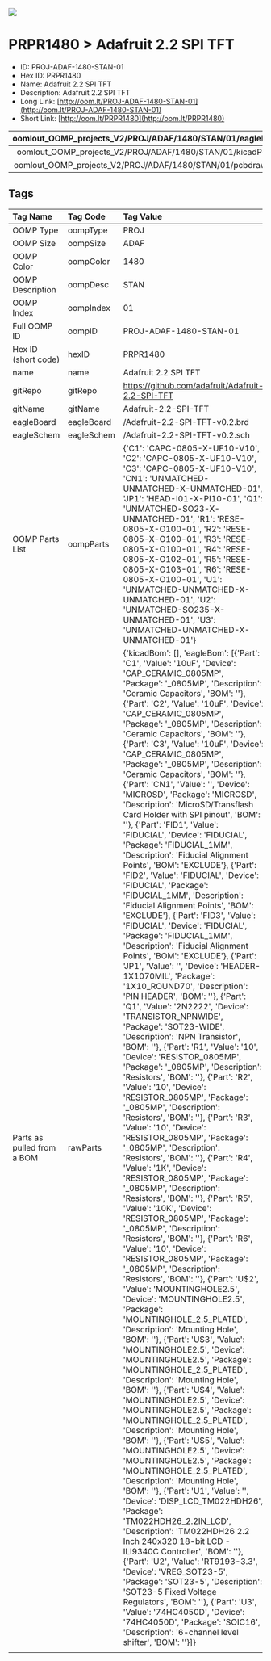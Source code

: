 


  
![][im]
# PRPR1480 > Adafruit 2.2 SPI TFT

- ID: PROJ-ADAF-1480-STAN-01
- Hex ID: PRPR1480
- Name: Adafruit 2.2 SPI TFT
- Description: Adafruit 2.2 SPI TFT
- Long Link: [http://oom.lt/PROJ-ADAF-1480-STAN-01](http://oom.lt/PROJ-ADAF-1480-STAN-01)
- Short Link: [http://oom.lt/PRPR1480](http://oom.lt/PRPR1480)
  

|oomlout_OOMP_projects_V2/PROJ/ADAF/1480/STAN/01/eagleImage.png|oomlout_OOMP_projects_V2/PROJ/ADAF/1480/STAN/01/eagleSchemImage.png|oomlout_OOMP_projects_V2/PROJ/ADAF/1480/STAN/01/kicadPcb3dFront.png|oomlout_OOMP_projects_V2/PROJ/ADAF/1480/STAN/01/kicadPcb3dBack.png|
| :---: | :---: | :---: | :---: |
|oomlout_OOMP_projects_V2/PROJ/ADAF/1480/STAN/01/kicadPcb3d.png|oomlout_OOMP_projects_V2/PROJ/ADAF/1480/STAN/01/bomBack.png|oomlout_OOMP_projects_V2/PROJ/ADAF/1480/STAN/01/bomFront.png|oomlout_OOMP_projects_V2/PROJ/ADAF/1480/STAN/01/pcbdraw.svg|
|oomlout_OOMP_projects_V2/PROJ/ADAF/1480/STAN/01/pcbdrawBack.svg||||

## Tags
  

|Tag Name|Tag Code|Tag Value|
| :--- | :--- | :--- |
|OOMP Type|oompType|PROJ|
|OOMP Size|oompSize|ADAF|
|OOMP Color|oompColor|1480|
|OOMP Description|oompDesc|STAN|
|OOMP Index|oompIndex|01|
|Full OOMP ID|oompID|PROJ-ADAF-1480-STAN-01|
|Hex ID (short code)|hexID|PRPR1480|
|name|name|Adafruit 2.2 SPI TFT|
|gitRepo|gitRepo|https://github.com/adafruit/Adafruit-2.2-SPI-TFT|
|gitName|gitName|Adafruit-2.2-SPI-TFT|
|eagleBoard|eagleBoard|/Adafruit-2.2-SPI-TFT-v0.2.brd|
|eagleSchem|eagleSchem|/Adafruit-2.2-SPI-TFT-v0.2.sch|
|OOMP Parts List|oompParts|{'C1': 'CAPC-0805-X-UF10-V10', 'C2': 'CAPC-0805-X-UF10-V10', 'C3': 'CAPC-0805-X-UF10-V10', 'CN1': 'UNMATCHED-UNMATCHED-X-UNMATCHED-01', 'JP1': 'HEAD-I01-X-PI10-01', 'Q1': 'UNMATCHED-SO23-X-UNMATCHED-01', 'R1': 'RESE-0805-X-O100-01', 'R2': 'RESE-0805-X-O100-01', 'R3': 'RESE-0805-X-O100-01', 'R4': 'RESE-0805-X-O102-01', 'R5': 'RESE-0805-X-O103-01', 'R6': 'RESE-0805-X-O100-01', 'U1': 'UNMATCHED-UNMATCHED-X-UNMATCHED-01', 'U2': 'UNMATCHED-SO235-X-UNMATCHED-01', 'U3': 'UNMATCHED-UNMATCHED-X-UNMATCHED-01'}|
|Parts as pulled from a BOM|rawParts|{'kicadBom': [], 'eagleBom': [{'Part': 'C1', 'Value': '10uF', 'Device': 'CAP_CERAMIC_0805MP', 'Package': '_0805MP', 'Description': 'Ceramic Capacitors', 'BOM': ''}, {'Part': 'C2', 'Value': '10uF', 'Device': 'CAP_CERAMIC_0805MP', 'Package': '_0805MP', 'Description': 'Ceramic Capacitors', 'BOM': ''}, {'Part': 'C3', 'Value': '10uF', 'Device': 'CAP_CERAMIC_0805MP', 'Package': '_0805MP', 'Description': 'Ceramic Capacitors', 'BOM': ''}, {'Part': 'CN1', 'Value': '', 'Device': 'MICROSD', 'Package': 'MICROSD', 'Description': 'MicroSD/Transflash Card Holder with SPI pinout', 'BOM': ''}, {'Part': 'FID1', 'Value': 'FIDUCIAL', 'Device': 'FIDUCIAL', 'Package': 'FIDUCIAL_1MM', 'Description': 'Fiducial Alignment Points', 'BOM': 'EXCLUDE'}, {'Part': 'FID2', 'Value': 'FIDUCIAL', 'Device': 'FIDUCIAL', 'Package': 'FIDUCIAL_1MM', 'Description': 'Fiducial Alignment Points', 'BOM': 'EXCLUDE'}, {'Part': 'FID3', 'Value': 'FIDUCIAL', 'Device': 'FIDUCIAL', 'Package': 'FIDUCIAL_1MM', 'Description': 'Fiducial Alignment Points', 'BOM': 'EXCLUDE'}, {'Part': 'JP1', 'Value': '', 'Device': 'HEADER-1X1070MIL', 'Package': '1X10_ROUND70', 'Description': 'PIN HEADER', 'BOM': ''}, {'Part': 'Q1', 'Value': '2N2222', 'Device': 'TRANSISTOR_NPNWIDE', 'Package': 'SOT23-WIDE', 'Description': 'NPN Transistor', 'BOM': ''}, {'Part': 'R1', 'Value': '10', 'Device': 'RESISTOR_0805MP', 'Package': '_0805MP', 'Description': 'Resistors', 'BOM': ''}, {'Part': 'R2', 'Value': '10', 'Device': 'RESISTOR_0805MP', 'Package': '_0805MP', 'Description': 'Resistors', 'BOM': ''}, {'Part': 'R3', 'Value': '10', 'Device': 'RESISTOR_0805MP', 'Package': '_0805MP', 'Description': 'Resistors', 'BOM': ''}, {'Part': 'R4', 'Value': '1K', 'Device': 'RESISTOR_0805MP', 'Package': '_0805MP', 'Description': 'Resistors', 'BOM': ''}, {'Part': 'R5', 'Value': '10K', 'Device': 'RESISTOR_0805MP', 'Package': '_0805MP', 'Description': 'Resistors', 'BOM': ''}, {'Part': 'R6', 'Value': '10', 'Device': 'RESISTOR_0805MP', 'Package': '_0805MP', 'Description': 'Resistors', 'BOM': ''}, {'Part': 'U$2', 'Value': 'MOUNTINGHOLE2.5', 'Device': 'MOUNTINGHOLE2.5', 'Package': 'MOUNTINGHOLE_2.5_PLATED', 'Description': 'Mounting Hole', 'BOM': ''}, {'Part': 'U$3', 'Value': 'MOUNTINGHOLE2.5', 'Device': 'MOUNTINGHOLE2.5', 'Package': 'MOUNTINGHOLE_2.5_PLATED', 'Description': 'Mounting Hole', 'BOM': ''}, {'Part': 'U$4', 'Value': 'MOUNTINGHOLE2.5', 'Device': 'MOUNTINGHOLE2.5', 'Package': 'MOUNTINGHOLE_2.5_PLATED', 'Description': 'Mounting Hole', 'BOM': ''}, {'Part': 'U$5', 'Value': 'MOUNTINGHOLE2.5', 'Device': 'MOUNTINGHOLE2.5', 'Package': 'MOUNTINGHOLE_2.5_PLATED', 'Description': 'Mounting Hole', 'BOM': ''}, {'Part': 'U1', 'Value': '', 'Device': 'DISP_LCD_TM022HDH26', 'Package': 'TM022HDH26_2.2IN_LCD', 'Description': 'TM022HDH26 2.2 Inch 240x320 18-bit LCD - ILI9340C Controller', 'BOM': ''}, {'Part': 'U2', 'Value': 'RT9193-3.3', 'Device': 'VREG_SOT23-5', 'Package': 'SOT23-5', 'Description': 'SOT23-5 Fixed Voltage Regulators', 'BOM': ''}, {'Part': 'U3', 'Value': '74HC4050D', 'Device': '74HC4050D', 'Package': 'SOIC16', 'Description': '6-channel level shifter', 'BOM': ''}]}|
||||



[im]: PROJ/ADAF/1480/STAN/01/kicadPcb3d_450.png
